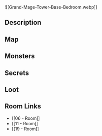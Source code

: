 ![[Grand-Mage-Tower-Base-Bedroom.webp]]
## Description

## Map

## Monsters

## Secrets

## Loot

## Room Links

*  [[06 - Room]]
*  [[11 - Room]]
*  [[19 - Room]]
